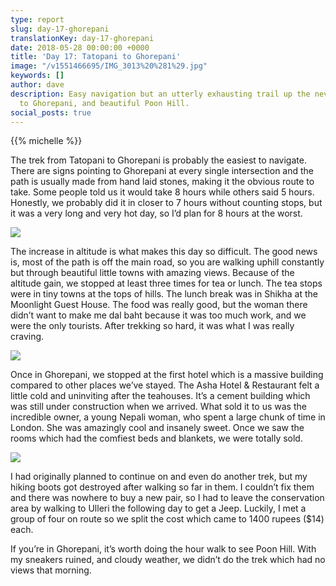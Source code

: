 ```yaml
---
type: report
slug: day-17-ghorepani
translationKey: day-17-ghorepani
date: 2018-05-28 00:00:00 +0000
title: 'Day 17: Tatopani to Ghorepani'
image: "/v1551466695/IMG_3013%20%281%29.jpg"
keywords: []
author: dave
description: Easy navigation but an utterly exhausting trail up the never ending hill
  to Ghorepani, and beautiful Poon Hill.
social_posts: true
---
```

{{% michelle %}}

The trek from Tatopani to Ghorepani is probably the easiest to navigate. There are signs pointing to Ghorepani at every single intersection and the path is usually made from hand laid stones, making it the obvious route to take. Some people told us it would take 8 hours while others said 5 hours. Honestly, we probably did it in closer to 7 hours without counting stops, but it was a very long and very hot day, so I’d plan for 8 hours at the worst.

![](https://res.cloudinary.com/wildernessprime/image/upload/w_800,dpr_auto/v1551466601/IMG_2996.jpg)

The increase in altitude is what makes this day so difficult. The good news is, most of the path is off the main road, so you are walking uphill constantly but through beautiful little towns with amazing views. Because of the altitude gain, we stopped at least three times for tea or lunch. The tea stops were in tiny towns at the tops of hills. The lunch break was in Shikha at the Moonlight Guest House. The food was really good, but the woman there didn’t want to make me dal baht because it was too much work, and we were the only tourists. After trekking so hard, it was what I was really craving.

![](https://res.cloudinary.com/wildernessprime/image/upload/w_800,dpr_auto/v1551466660/IMG_3012.jpg)

Once in Ghorepani, we stopped at the first hotel which is a massive building compared to other places we’ve stayed. The Asha Hotel & Restaurant felt a little cold and uninviting after the teahouses. It’s a cement building which was still under construction when we arrived. What sold it to us was the incredible owner, a young Nepali woman, who spent a large chunk of time in London. She was amazingly cool and insanely sweet. Once we saw the rooms which had the comfiest beds and blankets, we were totally sold.

![](https://res.cloudinary.com/wildernessprime/image/upload/w_800,dpr_auto/v1551466695/IMG_3013%20%281%29.jpg)

I had originally planned to continue on and even do another trek, but my hiking boots got destroyed after walking so far in them. I couldn’t fix them and there was nowhere to buy a new pair, so I had to leave the conservation area by walking to Ulleri the following day to get a Jeep.  Luckily, I met a group of four on route so we split the cost which came to 1400 rupees ($14) each.

If you’re in Ghorepani, it’s worth doing the hour walk to see Poon Hill. With my sneakers ruined, and cloudy weather, we didn’t do the trek which had no views that morning.